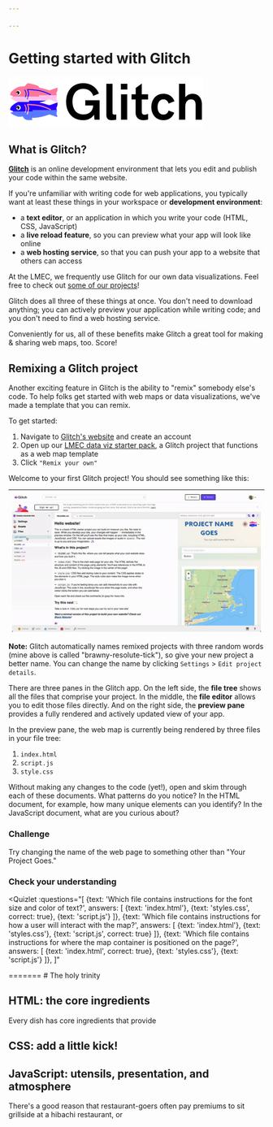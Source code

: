```yaml
---

---
```


# Getting started with Glitch

![Glitch logo](./media/glitch-logo.png)

## What is Glitch?

**[Glitch](https://www.glitch.com)** is an online development environment that lets you edit and publish your code within the same website.

If you're unfamiliar with writing code for web applications, you typically want at least these things in your workspace or **development environment**:

- a **text editor**, or an application in which you write your code (HTML, CSS, JavaScript)
- a **live reload feature**, so you can preview what your app will look like online
- a **web hosting service**, so that you can push your app to a website that others can access

<aside>

At the LMEC, we frequently use Glitch for our own data visualizations. Feel free to check out [some of our projects](https://www.leventhalmap.org/projects/digital-projects/glitch-dataviz/)!

</aside>

Glitch does all three of these things at once. You don't need to download anything; you can actively preview your application while writing code; and you don't need to find a web hosting service.

Conveniently for us, all of these benefits make Glitch a great tool for making & sharing web maps, too. Score!

## Remixing a Glitch project

Another exciting feature in Glitch is the ability to "remix" somebody else's code. To help folks get started with web maps or data visualizations, we've made a template that you can remix.

To get started:

1. Navigate to [Glitch's website](https://glitch.com) and create an account
2. Open up our [LMEC data viz starter pack](https://glitch.com/~lmec-dv-starter), a Glitch project that functions as a web map template
3. Click `"Remix your own"`

Welcome to your first Glitch project! You should see something like this:

|![glitch project](./media/glitchgif.gif)
|:--:|

<aside>

**Note:** Glitch automatically names remixed projects with three random words (mine above is called "brawny-resolute-tick"), so give your new project a better name. You can change the name by clicking `Settings` > `Edit project details`.

</aside>

There are three panes in the Glitch app. On the left side, the **file tree** shows all the files that comprise your project. In the middle, the **file editor** allows you to edit those files directly. And on the right side, the **preview pane** provides a fully rendered and actively updated view of your app.

In the preview pane, the web map is currently being rendered by three files in your file tree:

1. `index.html`
2. `script.js`
3. `style.css`

Without making any changes to the code (yet!), open and skim through each of these documents. What patterns do you notice? In the HTML document, for example, how many unique elements can you identify? In the JavaScript document, what are you curious about?

### Challenge

<Hideable>

Try changing the name of the web page to something other than "Your Project Goes."

</Hideable>

### Check your understanding

<Hideable>

<Quizlet
    :questions="[
        {text: 'Which file contains instructions for the font size and color of text?',
        answers: [
            {text: 'index.html'},
            {text: 'styles.css', correct: true},
            {text: 'script.js'}
        ]},
        {text: 'Which file contains instructions for how a user will interact with the map?',
        answers: [
            {text: 'index.html'},
            {text: 'styles.css'},
            {text: 'script.js', correct: true}
        ]},
        {text: 'Which file contains instructions for where the map container is positioned on the page?',
        answers: [
            {text: 'index.html', correct: true},
            {text: 'styles.css'},
            {text: 'script.js'}
        ]},
    ]"
>

</Quizlet>

</Hideable>
=======
# The holy trinity

## HTML: the core ingredients

Every dish has core ingredients that provide 

## CSS: add a little kick!



## JavaScript: utensils, presentation, and atmosphere

There's a good reason that restaurant-goers often pay premiums to sit grillside at a hibachi restaurant, or 
